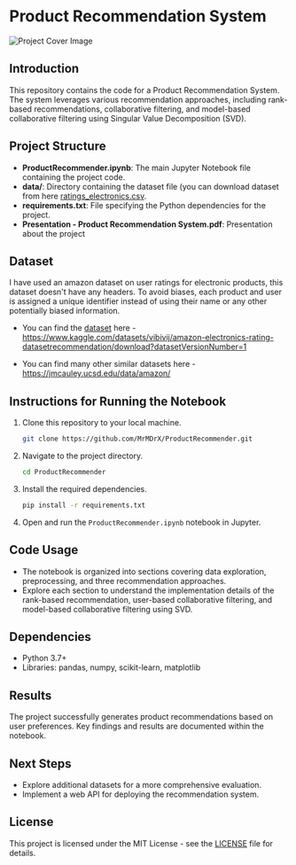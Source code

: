 # Product Recommendation System

![Project Cover Image](https://www.devfi.com/wp-content/uploads/2022/04/Usecase-Recommender-Image.svg)

## Introduction

This repository contains the code for a Product Recommendation System. The system leverages various recommendation approaches, including rank-based recommendations, collaborative filtering, and model-based collaborative filtering using Singular Value Decomposition (SVD).

## Project Structure

- **ProductRecommender.ipynb**: The main Jupyter Notebook file containing the project code.
- **data/**: Directory containing the dataset file (you can download dataset from here [ratings_electronics.csv](https://www.kaggle.com/datasets/vibivij/amazon-electronics-rating-datasetrecommendation/download?datasetVersionNumber=1).
- **requirements.txt**: File specifying the Python dependencies for the project.
- **Presentation - Product Recommendation System.pdf**: Presentation about the project

## Dataset

I have used an amazon dataset on user ratings for electronic products, this dataset doesn't have any headers. To avoid biases, each product and user is assigned a unique identifier instead of using their name or any other potentially biased information.

- You can find the [dataset](https://www.kaggle.com/datasets/vibivij/amazon-electronics-rating-datasetrecommendation/download?datasetVersionNumber=1) here - https://www.kaggle.com/datasets/vibivij/amazon-electronics-rating-datasetrecommendation/download?datasetVersionNumber=1

- You can find many other similar datasets here - https://jmcauley.ucsd.edu/data/amazon/

## Instructions for Running the Notebook

1. Clone this repository to your local machine.

   ```bash
   git clone https://github.com/MrMDrX/ProductRecommender.git
   ```

2. Navigate to the project directory.

   ```bash
   cd ProductRecommender
   ```

3. Install the required dependencies.

   ```bash
   pip install -r requirements.txt
   ```

4. Open and run the `ProductRecommender.ipynb` notebook in Jupyter.

## Code Usage

- The notebook is organized into sections covering data exploration, preprocessing, and three recommendation approaches.
- Explore each section to understand the implementation details of the rank-based recommendation, user-based collaborative filtering, and model-based collaborative filtering using SVD.

## Dependencies

- Python 3.7+
- Libraries: pandas, numpy, scikit-learn, matplotlib

## Results

The project successfully generates product recommendations based on user preferences. Key findings and results are documented within the notebook.

## Next Steps

- Explore additional datasets for a more comprehensive evaluation.
- Implement a web API for deploying the recommendation system.

## License

This project is licensed under the MIT License - see the [LICENSE](LICENSE) file for details.

